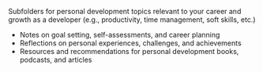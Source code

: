 Subfolders for personal development topics relevant to your career and growth as a developer (e.g., productivity, time management, soft skills, etc.)

- Notes on goal setting, self-assessments, and career planning
- Reflections on personal experiences, challenges, and achievements
- Resources and recommendations for personal development books, podcasts, and articles
